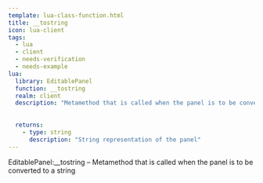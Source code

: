 ```yaml
---
template: lua-class-function.html
title: __tostring
icon: lua-client
tags:
  - lua
  - client
  - needs-verification
  - needs-example
lua:
  library: EditablePanel
  function: __tostring
  realm: client
  description: "Metamethod that is called when the panel is to be converted to a string"
  
  
  returns:
    - type: string
      description: "String representation of the panel"
---
```


<div class="lua__search__keywords">
EditablePanel:__tostring &#x2013; Metamethod that is called when the panel is to be converted to a string
</div>
